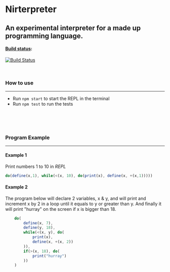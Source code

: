 # Nirterpreter
## An experimental interpreter for a made up programming language.

#### <u>Build status</u>:
[![Build Status](https://travis-ci.org/nirgit/nirterpreter.svg?branch=master)](https://travis-ci.org/nirgit/nirterpreter)

<br>


### How to use
--------------------------

* Run `npm start` to start the REPL in the terminal
* Run `npm test` to run the tests


<br>
<br>
<br>


### Program Example
----------------------------

#### Example 1
Print numbers 1 to 10 in *REPL*
```javascript
do(define(x,1), while(<(x, 10), do(print(x), define(x, +(x,1)))))
```

#### Example 2
The program below will declare 2 variables, x & y, and will
print and increment x by 2 in a loop until it equals to y or greater than y.
And finally it will print "hurray" on the screen if x is bigger than 18.

```javascript
    do(
        define(x, 7), 
        define(y, 18),
        while(<(x, y), do(
            print(x),
            define(x, +(x, 2))
        )),
        if(>(x, 18), do(
            print("hurray")
        ))
    )
```
